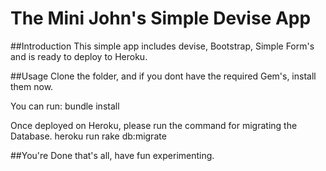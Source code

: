 # The Mini John's Simple Devise App

##Introduction
This simple app includes devise, Bootstrap, Simple Form's and is ready to deploy to Heroku.

##Usage
Clone the folder, and if you dont have the required Gem's, install them now.

You can run:
    bundle install


Once deployed on Heroku, please run the command for migrating the Database.
    heroku run rake db:migrate


##You're Done
that's all, have fun experimenting.

